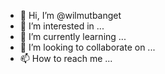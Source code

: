 - 👋 Hi, I’m @wilmutbanget
- 👀 I’m interested in ...
- 🌱 I’m currently learning ...
- 💞️ I’m looking to collaborate on ...
- 📫 How to reach me ...

<!---
wilmutbanget/wilmutbanget is a ✨ special ✨ repository because its `README.md` (this file) appears on your GitHub profile.
You can click the Preview link to take a look at your changes.
--->
